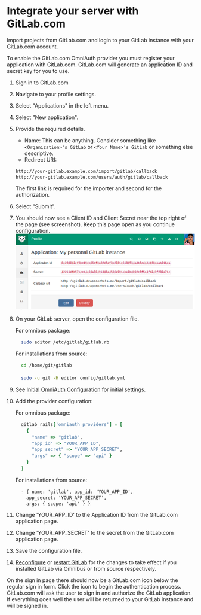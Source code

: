 # Integrate your server with GitLab.com

Import projects from GitLab.com and login to your GitLab instance with your GitLab.com account.

To enable the GitLab.com OmniAuth provider you must register your application with GitLab.com.
GitLab.com will generate an application ID and secret key for you to use.

1.  Sign in to GitLab.com

1.  Navigate to your profile settings.

1.  Select "Applications" in the left menu.

1.  Select "New application".

1.  Provide the required details.
    - Name: This can be anything. Consider something like `<Organization>'s GitLab` or `<Your Name>'s GitLab` or something else descriptive.
    - Redirect URI:

    ```
    http://your-gitlab.example.com/import/gitlab/callback
    http://your-gitlab.example.com/users/auth/gitlab/callback
    ```

    The first link is required for the importer and second for the authorization.

1.  Select "Submit".

1.  You should now see a Client ID and Client Secret near the top right of the page (see screenshot).
    Keep this page open as you continue configuration.
    ![GitLab app](img/gitlab_app.png)

1.  On your GitLab server, open the configuration file.

    For omnibus package:

    ```sh
      sudo editor /etc/gitlab/gitlab.rb
    ```

    For installations from source:

    ```sh
      cd /home/git/gitlab

      sudo -u git -H editor config/gitlab.yml
    ```

1.  See [Initial OmniAuth Configuration](omniauth.md#initial-omniauth-configuration) for initial settings.

1.  Add the provider configuration:

    For omnibus package:

    ```ruby
      gitlab_rails['omniauth_providers'] = [
        {
          "name" => "gitlab",
          "app_id" => "YOUR_APP_ID",
          "app_secret" => "YOUR_APP_SECRET",
          "args" => { "scope" => "api" }
        }
      ]
    ```

    For installations from source:

    ```
      - { name: 'gitlab', app_id: 'YOUR_APP_ID',
        app_secret: 'YOUR_APP_SECRET',
        args: { scope: 'api' } }
    ```

1.  Change 'YOUR_APP_ID' to the Application ID from the GitLab.com application page.

1.  Change 'YOUR_APP_SECRET' to the secret from the GitLab.com application page.

1.  Save the configuration file.

1.  [Reconfigure][] or [restart GitLab][] for the changes to take effect if you
    installed GitLab via Omnibus or from source respectively.

On the sign in page there should now be a GitLab.com icon below the regular sign in form.
Click the icon to begin the authentication process. GitLab.com will ask the user to sign in and authorize the GitLab application.
If everything goes well the user will be returned to your GitLab instance and will be signed in.

[reconfigure]: ../administration/restart_gitlab.md#omnibus-gitlab-reconfigure
[restart GitLab]: ../administration/restart_gitlab.md#installations-from-source
